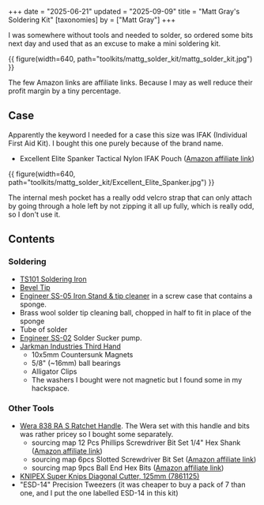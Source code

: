 +++
date = "2025-06-21"
updated = "2025-09-09"
title = "Matt Gray's Soldering Kit"
[taxonomies]
by = ["Matt Gray"]
+++

I was somewhere without tools and needed to solder, so ordered some bits next day and used that as an excuse to make a mini soldering kit.

{{ figure(width=640, path="toolkits/mattg_solder_kit/mattg_solder_kit.jpg") }}

The few Amazon links are affiliate links. Because I may as well reduce their profit margin by a tiny percentage.

## Case

Apparently the keyword I needed for a case this size was IFAK (Individual First Aid Kit). I bought this one purely because of the brand name.

* Excellent Elite Spanker Tactical Nylon IFAK Pouch ([Amazon affiliate link](https://amzn.to/4ldnMFF))

{{ figure(width=640, path="toolkits/mattg_solder_kit/Excellent_Elite_Spanker.jpg") }}

The internal mesh pocket has a really odd velcro strap that can only attach by going through a hole left by not zipping it all up fully, which is really odd, so I don't use it.

## Contents
### Soldering
- [TS101 Soldering Iron](https://shop.pimoroni.com/products/ts101-smart-soldering-iron)
- [Bevel Tip](https://shop.pimoroni.com/products/soldering-tip-for-ts100-soldering-iron?variant=39332711530579)
- [Engineer SS-05 Iron Stand & tip cleaner](https://shop.pimoroni.com/products/portable-soldering-iron-tip-cleaner-and-stand) in a screw case that contains a sponge. 
- Brass wool solder tip cleaning ball, chopped in half to fit in place of the sponge
- Tube of solder
- [Engineer SS-02](https://shop.pimoroni.com/products/solder-sucker-with-silicone-nozzle) Solder Sucker pump.
- [Jarkman Industries Third Hand](https://tinytoolk.it/tools/third-hand/)
	- 10x5mm Countersunk Magnets
	- 5/8" (~16mm) ball bearings
	- Alligator Clips
	- The washers I bought were not magnetic but I found some in my hackspace.

### Other Tools
- [Wera 838 RA S Ratchet Handle](https://tinytoolk.it/tools/wera-838-ra-s/). The Wera set with this handle and bits was rather pricey so I bought some separately.
	- sourcing map 12 Pcs Phillips Screwdriver Bit Set 1/4" Hex Shank ([Amazon affiliate link](https://amzn.to/4edw4eA))
	- sourcing map 6pcs Slotted Screwdriver Bit Set ([Amazon affiliate link](https://amzn.to/4kjLoI9))
	- sourcing map 9pcs Ball End Hex Bits ([Amazon affiliate link](https://amzn.to/4l0Vtuv))
- [KNIPEX Super Knips Diagonal Cutter, 125mm (7861125)](https://www.knipex.com/en-uk/products/electronics-pliers/electronic-super-knips/electronic-super-knips/7861125)
- "ESD-14" Precision Tweezers (it was cheaper to buy a pack of 7 than one, and I put the one labelled ESD-14 in this kit)

